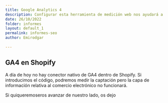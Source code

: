 ```yaml
---
title: Google Analytics 4
description: Configurar esta herramienta de medición web nos ayudará a medir y alcanzar nuestros objetivos SEO
date: 26/10/2022
folder: informes
layout: default_1
permalink: informes-seo
author: Emirodgar
  
---
```


## GA4 en Shopify

A día de hoy no hay conector nativo de GA4 dentro de Shopify. Si introducimos el código, podremos medir la captación pero la capa de información relativa al comercio electrónico no funcionará.

Si quiqueremoseros avanzar de nuestro lado, os dejo 
<!--stackedit_data:
eyJoaXN0b3J5IjpbNjM0NDMyOTIyXX0=
-->